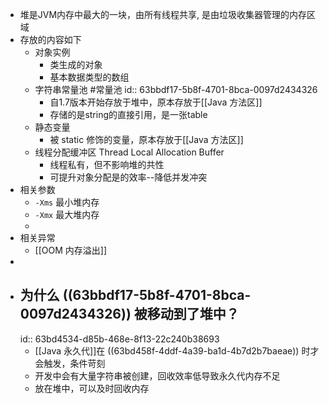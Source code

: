 - 堆是JVM内存中最大的一块，由所有线程共享, 是由垃圾收集器管理的内存区域
- 存放的内容如下
	- 对象实例
		- 类生成的对象
		- 基本数据类型的数组
	- 字符串常量池 #常量池
	  id:: 63bbdf17-5b8f-4701-8bca-0097d2434326
		- 自1.7版本开始存放于堆中，原本存放于[[Java 方法区]]
		- 存储的是string的直接引用，是一张table
	- 静态变量
		- 被 static 修饰的变量，原本存放于[[Java 方法区]]
	- 线程分配缓冲区 Thread Local Allocation Buffer
		- 线程私有，但不影响堆的共性
		- 可提升对象分配是的效率--降低并发冲突
- 相关参数
	- `-Xms` 最小堆内存
	- `-Xmx` 最大堆内存
	-
- 相关异常
	- [[OOM 内存溢出]]
-
- ## 为什么 ((63bbdf17-5b8f-4701-8bca-0097d2434326)) 被移动到了堆中？
  id:: 63bd4534-d85b-468e-8f13-22c240b38693
	- [[Java 永久代]]在 ((63bd458f-4ddf-4a39-ba1d-4b7d2b7baeae)) 时才会触发，条件苛刻
	- 开发中会有大量字符串被创建，回收效率低导致永久代内存不足
	- 放在堆中，可以及时回收内存